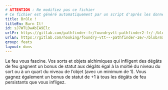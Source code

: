 ```yaml
---
# ATTENTION : Ne modifiez pas ce fichier
# Ce fichier est généré automatiquement par un script d'après les données du module Foundry VTT officiel et de sa traduction
title: Brûle !
titleEn: Burn It!
id: sJ7WTLDwAbIA9Elc
urlFr: https://gitlab.com/pathfinder-fr/foundryvtt-pathfinder2-fr/-/blob/master/data/feats/sJ7WTLDwAbIA9Elc.htm
urlEn: https://gitlab.com/hooking/foundry-vtt---pathfinder-2e/-/blob/master/packs/data/feats.db/burn-it.json
group: feats
layout: dons
---
```

Le feu vous fascine. Vos sorts et objets alchimiques qui infligent des dégâts de feu gagnent un bonus de statut aux dégâts égal à la moitié du niveau du sort ou à un quart du niveau de l’objet (avec un minimum de 1). Vous gagnez également un bonus de statut de +1 à tous les dégâts de feu persistants que vous infligez.


